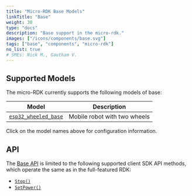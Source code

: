 ```yaml
---
title: "Micro-RDK Base Models"
linkTitle: "Base"
weight: 30
type: "docs"
description: "Base support in the micro-rdk."
images: ["/icons/components/base.svg"]
tags: ["base", "components", "micro-rdk"]
no_list: true
# SMEs: Nick M., Gautham V.
---
```


## Supported Models

The micro-RDK currently supports the following models of base:

<!-- prettier-ignore -->
| Model | Description |
| ----- | ----------- |
| [`esp32_wheeled_base`](esp32_wheeled_base/) | Mobile robot with two wheels |

Click on the model names above for configuration information.

## API

The [Base API](/components/base/#api) is limited to the following supported client SDK API methods, which operate the same as in the full-featured RDK:

- [`Stop()`](/components/base/#stop)
- [`SetPower()`](/components/base/#setpower)

